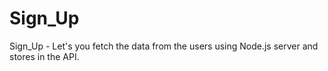 # Sign_Up

Sign_Up - Let's you fetch the data from the users using Node.js server and stores in the API.
